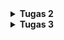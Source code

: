 <details>
<summary><b>Tugas 2</b></summary>

https://daffa-syafitra-tokofootballerjago.pbp.cs.ui.ac.id

1) Implementasi checklist – langkah demi langkah (versi saya)
1. Siapkan environment lokal
python -m venv venv && source venv/bin/activate (Windows: venv\Scripts\activate)
pip install django
2. Buat proyek & app
django-admin startproject config .
python manage.py startapp main
3. Registrasi app & konfigurasi dasar
Tambah "main" ke INSTALLED_APPS di config/settings.py.
Set LANGUAGE_CODE, TIME_ZONE, ALLOWED_HOSTS (tambahkan host PWS).
4. Routing URL
Di config/urls.py, arahkan path ke main.urls (pakai include).
Buat main/urls.py dan mapping path("", views.index, ...).
5. Views + Template (MTV)
Di main/views.py buat view index(request) yang membentuk context (misal nama app, nama, kelas).
Buat folder templates/main/index.html, render variabel dari context.
6. Static & template dirs
Pastikan TEMPLATES[0]['DIRS'] atau pakai struktur templates/.
(Opsional) siapkan STATIC_URL, STATICFILES_DIRS untuk CSS sederhana.
7. Model & migrasi (kalau butuh data)
Definisikan model di main/models.py.
python manage.py makemigrations && python manage.py migrate.
8. Cek lokal
python manage.py runserver → buka http://127.0.0.1:8000/ dan pastikan halaman tampil.
9. Versioning & repo
Inisialisasi git, commit perubahan penting (config, urls, views, templates, model).
10. Deploy ke PWS
Push ke repo yang dikaitkan ke PWS kamu, set ALLOWED_HOSTS ke domain PWS, jalankan collectstatic (jika pakai static), lalu uji URL PWS-mu.

2) bagan yang berisi request client ke web aplikasi berbasis Django
![alt text](<WhatsApp Image 2025-09-10 at 11.26.44_c6514c14.jpg>)

3) Peran settings.py pada proyek Django
settings.py adalah pusat konfigurasi:
1. INSTALLED_APPS (registrasi app), MIDDLEWARE, TEMPLATES, DATABASES.
2. STATIC/MEDIA (asset), ALLOWED_HOSTS/CSRF (keamanan & host deploy), TIME_ZONE/LANGUAGE_CODE.
3. Menyimpan SECRET_KEY dan pengaturan lain yang memengaruhi seluruh proyek.

4) Cara kerja migrasi database di Django
1. Ubah/definisikan model di models.py.
2. Jalankan python manage.py makemigrations → Django membuat berkas migrasi (riwayat skema).
3. Jalankan python manage.py migrate → menerapkan migrasi ke DB.
4. Setiap perubahan model → ulangi langkah 2–3. Riwayat migrasi membuat skema bisa berkembang aman dari waktu ke waktu.

5) Kenapa Django cocok jadi permulaan belajar pengembangan perangkat lunak? 
Open source (gratis & komunitas besar)
Ridiculously fast (cepat untuk dikembangkan)
Fully loaded (fitur bawaan lengkap: ORM, admin, auth, dll.)
Reassuringly secure (banyak proteksi keamanan bawaan)
Exceedingly scalable (siap untuk skala besar)
Incredibly versatile (serbaguna untuk berbagai jenis aplikasi)

6) Feedback untuk asdos
asdosnya udah baik dan sangat membantu saya yg kesusahan di tutorial 1 kemarin
</details>

<details>
<summary><b>Tugas 3</b></summary>

1. Mengapa perlu data delivery
   Agar frontend dan layanan lain bisa memakai data yang sama, memisahkan UI dari logic, memudahkan skalabilitas dan otomasi, serta membuat respons terstruktur yang mudah divalidasi dan di cache
   Di tugas ini aku buat endpoint products json, products xml, dan versi per id

2. XML vs JSON
   JSON lebih ringkas, mudah dipakai di JavaScript dan banyak SDK, tipe datanya langsung sesuai, dan parsing biasanya lebih cepat
   XML tetap berguna jika butuh skema ketat atau dokumen campuran
   Untuk CRUD produk, JSON lebih praktis

3. Fungsi is_valid pada Form Django
   Menjalankan validator, mengonversi tipe, mengisi cleaned data, dan menyiapkan pesan error
   Dipakai sebelum simpan agar data kotor ditolak, aman, dan pengguna dapat umpan balik

4. Mengapa perlu csrf_token pada form
   Server memeriksa token unik di setiap POST
   Tanpa token, permintaan ditolak 403 dan situs rentan CSRF

5. Langkah implementasi yang kulakukan
   – Setup proyek dan app, daftarkan app dan template dasar
   – Model Product berisi name, price, category choices, description, stock, thumbnail, is featured, lalu migrasi
   – ModelForm untuk Product dan halaman tambah produk dengan csrf token
   – View show main untuk identitas dan daftar, create product untuk proses form dengan is valid lalu simpan, show product untuk detail
   – Hapus increment views yang bikin error
   – Routing untuk halaman utama, tambah produk, dan detail
   – Endpoint json dan xml untuk semua produk dan per id
   – Uji tambah produk, pastikan tampil dan endpoint sesuai data di database

6. Asdos sudah membantu banyak di tutorial2

ohh iya, bener—soalnya cuma 5. tadi aku ikut masukin ringkasan poin tugasmu juga, jadinya total 10. ini aku rapihin jadi **hanya 5 jawaban sesuai soal** (minim simbol):

<details>
<summary><b>Tugas 3</b></summary>

1. Apa itu Django AuthenticationForm? Kelebihan dan kekurangan
   AuthenticationForm adalah form bawaan untuk login yang memvalidasi username dan password lewat auth backend Django.
   Kelebihan: siap pakai, aman karena pakai hashing Django, pesan error standar rapi.
   Kekurangan: tampilan polos, kustomisasi flow terbatas (misal login pakai email), tidak ada throttling atau lockout bawaan.

2. Perbedaan autentikasi dan otorisasi serta implementasinya di Django
   Autentikasi = verifikasi identitas pengguna. Implementasi: authenticate, login, logout, request.user, user.is\authenticated.
   Otorisasi = cek hak akses setelah terautentikasi. Implementasi: permissions dan groups (user.has\perm), decorator login\required dan permission\required, flag staff dan superuser.

3. Kelebihan dan kekurangan session dan cookies untuk state
   Cookies: kelebihan ringan dan tidak perlu storage server; kekurangan mudah dibaca atau diubah klien jika tidak diamankan, ukuran terbatas, tidak cocok data sensitif.
   Session: kelebihan data disimpan di server sehingga lebih aman dan bisa lebih besar; kekurangan butuh storage server dan manajemen kedaluwarsa, ada overhead skalabilitas.

4. Apakah cookies aman secara default dan bagaimana Django menangani
   Tidak otomatis aman. Risiko: XSS, sniffing pada koneksi tanpa HTTPS, CSRF, pelacakan lintas situs.
   Penanganan Django: aktifkan CSRF middleware dan gunakan csrf\token pada form; gunakan flag HttpOnly, Secure, dan SameSite pada session cookie dan CSRF cookie; gunakan HTTPS; bisa pakai signed cookie untuk menjaga integritas nilai.

5. Cara mengimplementasikan checklist secara step-by-step
   Inisialisasi proyek dan app, daftarkan app di INSTALLED\APPS dan set ALLOWED\HOSTS
   Atur routing di config/urls.py dan main/urls.py
   Buat model Product lalu makemigrations dan migrate
   Buat ModelForm dan template form yang menyertakan csrf
   Implementasi views show\main, show\product, create\product
   Buat endpoint JSON dan XML (semua dan per id)
   Uji lokal halaman dan endpoint
   Deploy ke PWS dengan ALLOWED\HOSTS yang benar

</details>
